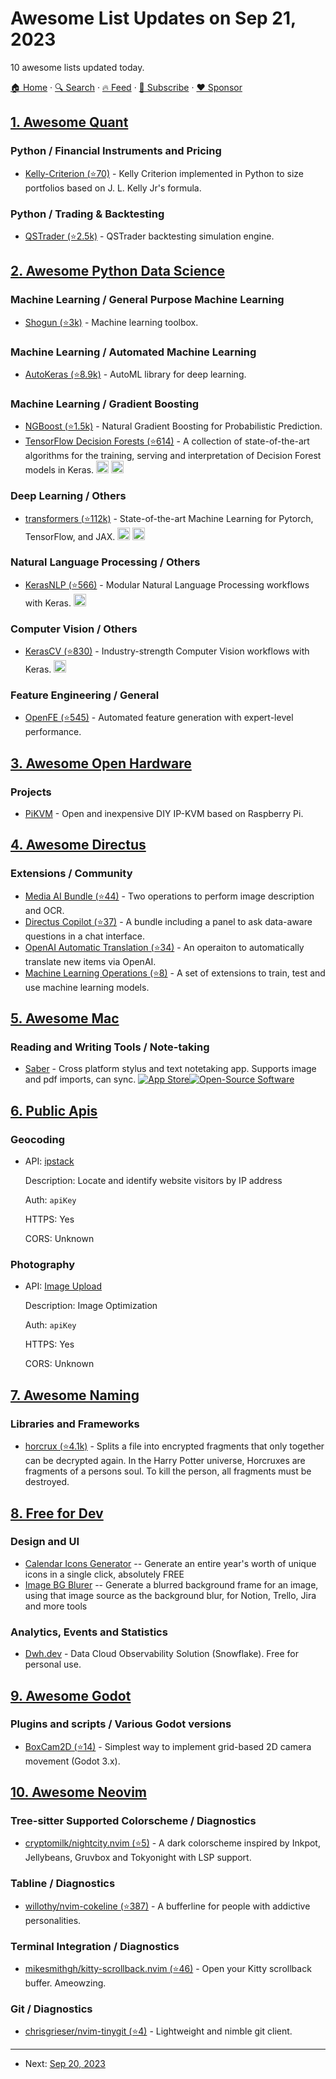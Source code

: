 # Awesome List Updates on Sep 21, 2023

10 awesome lists updated today.

[🏠 Home](/README.md) · [🔍 Search](https://www.trackawesomelist.com/search/) · [🔥 Feed](https://www.trackawesomelist.com/rss.xml) · [📮 Subscribe](https://trackawesomelist.us17.list-manage.com/subscribe?u=d2f0117aa829c83a63ec63c2f&id=36a103854c) · [❤️  Sponsor](https://github.com/sponsors/theowenyoung)



## [1. Awesome Quant](/content/wilsonfreitas/awesome-quant/README.md)

### Python / Financial Instruments and Pricing

*   [Kelly-Criterion (⭐70)](https://github.com/deltaray-io/kelly-criterion) - Kelly Criterion implemented in Python to size portfolios based on J. L. Kelly Jr's formula.

### Python / Trading & Backtesting

*   [QSTrader (⭐2.5k)](https://github.com/mhallsmoore/qstrader) - QSTrader backtesting simulation engine.

## [2. Awesome Python Data Science](/content/krzjoa/awesome-python-data-science/README.md)

### Machine Learning / General Purpose Machine Learning

*   [Shogun (⭐3k)](https://github.com/shogun-toolbox/shogun) - Machine learning toolbox.

### Machine Learning / Automated Machine Learning

*   [AutoKeras (⭐8.9k)](https://github.com/keras-team/autokeras) - AutoML library for deep learning.

### Machine Learning / Gradient Boosting

*   [NGBoost (⭐1.5k)](https://github.com/stanfordmlgroup/ngboost) - Natural Gradient Boosting for Probabilistic Prediction.
*   [TensorFlow Decision Forests (⭐614)](https://github.com/tensorflow/decision-forests) - A collection of state-of-the-art algorithms for the training, serving and interpretation of Decision Forest models in Keras. <img height="20" src="https://github.com/krzjoa/awesome-python-data-science/raw/master/img/keras_big.png" alt="keras"> <img height="20" src="https://github.com/krzjoa/awesome-python-data-science/raw/master/img/tf_big2.png" alt="TensorFlow">

### Deep Learning / Others

*   [transformers (⭐112k)](https://github.com/huggingface/transformers) - State-of-the-art Machine Learning for Pytorch, TensorFlow, and JAX. <img height="20" src="https://github.com/krzjoa/awesome-python-data-science/raw/master/img/pytorch_big2.png" alt="PyTorch based/compatible"> <img height="20" src="https://github.com/krzjoa/awesome-python-data-science/raw/master/img/tf_big2.png" alt="sklearn">

### Natural Language Processing / Others

*   [KerasNLP (⭐566)](https://github.com/keras-team/keras-nlp) - Modular Natural Language Processing workflows with Keras. <img height="20" src="https://github.com/krzjoa/awesome-python-data-science/raw/master/img/keras_big.png" alt="Keras based/compatible">

### Computer Vision / Others

*   [KerasCV (⭐830)](https://github.com/keras-team/keras-cv) - Industry-strength Computer Vision workflows with Keras. <img height="20" src="https://github.com/krzjoa/awesome-python-data-science/raw/master/img/keras_big.png" alt="MXNet based">

### Feature Engineering / General

*   [OpenFE (⭐545)](https://github.com/IIIS-Li-Group/OpenFE) - Automated feature generation with expert-level performance.

## [3. Awesome Open Hardware](/content/delftopenhardware/awesome-open-hardware/README.md)

### Projects

*   [PiKVM](https://pikvm.org/) - Open and inexpensive DIY IP-KVM based on Raspberry Pi.

## [4. Awesome Directus](/content/directus-community/awesome-directus/README.md)

### Extensions / Community

*   [Media AI Bundle (⭐44)](https://github.com/Arood/directus-extension-media-ai-bundle) - Two operations to perform image description and OCR.
*   [Directus Copilot (⭐37)](https://github.com/programmarchy/directus-extension-copilot/) - A bundle including a panel to ask data-aware questions in a chat interface.
*   [OpenAI Automatic Translation (⭐34)](https://github.com/timio23/directus-operation-auto-translate/) - An operaiton to automatically translate new items via OpenAI.
*   [Machine Learning Operations (⭐8)](https://github.com/karamokoisrael/directus-hackathon-submission/) - A set of extensions to train, test and use machine learning models.

## [5. Awesome Mac](/content/jaywcjlove/awesome-mac/README.md)

### Reading and Writing Tools / Note-taking

*   [Saber](https://saber.adil.hanney.org/) - Cross platform stylus and text notetaking app. Supports image and pdf imports, can sync. [![App Store](https://jaywcjlove.github.io/sb/ico/min-app-store.svg "App Store Software")](https://apps.apple.com/us/app/saber/id1671523739)[![Open-Source Software](https://jaywcjlove.github.io/sb/ico/min-oss.svg "Open Source Software")](https://github.com/adil192/saber)

## [6. Public Apis](/content/public-apis/public-apis/README.md)

### Geocoding

- API: [ipstack](https://ipstack.com/)

  Description: Locate and identify website visitors by IP address

  Auth: `apiKey`

  HTTPS: Yes

  CORS: Unknown



### Photography

- API: [Image Upload](https://apilayer.com/marketplace/image_upload-api)

  Description: Image Optimization

  Auth: `apiKey`

  HTTPS: Yes

  CORS: Unknown



## [7. Awesome Naming](/content/gruhn/awesome-naming/README.md)

### Libraries and Frameworks

*   [horcrux (⭐4.1k)](https://github.com/jesseduffield/horcrux) - Splits a file into encrypted fragments that only together can be decrypted again. In the Harry Potter universe, Horcruxes are fragments of a persons soul. To kill the person, all fragments must be destroyed.

## [8. Free for Dev](/content/ripienaar/free-for-dev/README.md)

### Design and UI

*   [Calendar Icons Generator](https://calendariconsgenerator.app/) -- Generate an entire year's worth of unique icons in a single click, absolutely FREE
*   [Image BG Blurer](https://imagebgblurer.com/) -- Generate a blurred background frame for an image, using that image source as the background blur, for Notion, Trello, Jira and more tools

### Analytics, Events and Statistics

*   [Dwh.dev](https://dwh.dev) - Data Cloud Observability Solution (Snowflake). Free for personal use.

## [9. Awesome Godot](/content/godotengine/awesome-godot/README.md)

### Plugins and scripts / Various Godot versions

*   [BoxCam2D (⭐14)](https://github.com/sarooptech/BoxCam2D) - Simplest way to implement grid-based 2D camera movement (Godot 3.x).

## [10. Awesome Neovim](/content/rockerBOO/awesome-neovim/README.md)

### Tree-sitter Supported Colorscheme / Diagnostics

*   [cryptomilk/nightcity.nvim (⭐5)](https://github.com/cryptomilk/nightcity.nvim) - A dark colorscheme inspired by Inkpot, Jellybeans, Gruvbox and Tokyonight with LSP support.

### Tabline / Diagnostics

*   [willothy/nvim-cokeline (⭐387)](https://github.com/willothy/nvim-cokeline) - A bufferline for people with addictive personalities.

### Terminal Integration / Diagnostics

*   [mikesmithgh/kitty-scrollback.nvim (⭐46)](https://github.com/mikesmithgh/kitty-scrollback.nvim) - Open your Kitty scrollback buffer. Ameowzing.

### Git / Diagnostics

*   [chrisgrieser/nvim-tinygit (⭐4)](https://github.com/chrisgrieser/nvim-tinygit) - Lightweight and nimble git client.

---

- Next: [Sep 20, 2023](/content/2023/09/20/README.md)